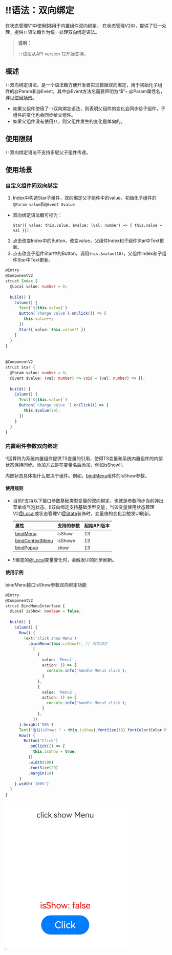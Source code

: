 # !!语法：双向绑定
在状态管理V1中使用[$$](./arkts-two-way-sync.md)用于内置组件双向绑定。
在状态管理V2中，提供了归一处理，提供`!!`语法糖作为统一处理双向绑定语法。


>**说明：**
>
>`!!`语法从API version 12开始支持。
>

## 概述

`!!`双向绑定语法，是一个语法糖方便开发者实现数据双向绑定，用于初始化子组件的\@Param和\@Event。其中\@Event方法名需要声明为“$”+ \@Param属性名，详见[使用场景](#使用场景)。

- 如果父组件使用了`!!`双向绑定语法，则表明父组件的变化会同步给子组件，子组件的变化也会同步给父组件。
- 如果父组件没有使用`!!`，则父组件发生的变化是单向的。


## 使用限制
`!!`双向绑定语法不支持多层父子组件传递。


## 使用场景

### 自定义组件间双向绑定
1. Index中构造Star子组件，双向绑定父子组件中的value，初始化子组件的`@Param value`和`@Event $value`
- 双向绑定语法糖可视为：

    ```
    Star({ value: this.value, $value: (val: number) => { this.value = val }})
    ```
2. 点击改变Index中的Button，改变value，父组件Index和子组件Star中Text更新。
3. 点击改变子组件Star中的Button，调用`this.$value(10)`，父组件Index和子组件Star中Text更新。

```ts
@Entry
@ComponentV2
struct Index {
  @Local value: number = 0;

  build() {
    Column() {
      Text(`${this.value}`)
      Button(`change value`).onClick(() => {
        this.value++;
      })
      Star({ value: this.value!! })
    }
  }
}


@ComponentV2
struct Star {
  @Param value: number = 0;
  @Event $value: (val: number) => void = (val: number) => {};

  build() {
    Column() {
      Text(`${this.value}`)
      Button(`change value `).onClick(() => {
        this.$value(10);
      })
    }
  }
}
```


### 内置组件参数双向绑定

!!运算符为系统内置组件提供TS变量的引用，使得TS变量和系统内置组件的内部状态保持同步。添加方式是在变量名后添加，例如isShow!!。

内部状态具体指什么取决于组件。例如，[bindMenu](../reference/apis-arkui/arkui-ts/ts-universal-attributes-menu.md)组件的isShow参数。

#### 使用规则

- 当前!!支持以下接口参数基础类型变量的双向绑定，也就是参数同步当前弹出菜单或气泡状态。!!双向绑定支持基础类型变量，当该变量使用状态管理V2[\@Local](arkts-new-local.md)或状态管理V1[\@State](arkts-state.md)装饰时，变量值的变化会触发UI刷新。

  | 属性                                                         | 支持的参数 | 起始API版本 |
  | ------------------------------------------------------------ | --------------- | ----------- |
  | [bindMenu](../reference/apis-arkui/arkui-ts/ts-universal-attributes-menu.md#bindmenu11) | isShow | 13          |
  | [bindContextMenu](../reference/apis-arkui/arkui-ts/ts-universal-attributes-menu.md#bindcontextmenu12) | isShown | 13          |
  | [bindPopup](../reference/apis-arkui/arkui-ts/ts-universal-attributes-popup.md#bindpopup) | show | 13   |

- !!绑定的[\@Local](arkts-new-local.md)变量变化时，会触发UI的同步刷新。


#### 使用示例

bindMenu接口isShow参数双向绑定功能

```ts
@Entry
@ComponentV2
struct BindMenuInterface {
  @Local isShow: boolean = false;

  build() {
    Column() {
      Row() {
        Text('click show Menu')
          .bindMenu(this.isShow!!, // 双向绑定
            [
              {
                value: 'Menu1',
                action: () => {
                  console.info('handle Menu1 click');
                }
              },
              {
                value: 'Menu2',
                action: () => {
                  console.info('handle Menu2 click');
                }
              },
            ])
      }.height('50%')
      Text("当前isShow: " + this.isShow).fontSize(18).fontColor(Color.Red)
      Row() {
        Button("Click")
          .onClick(() => {
            this.isShow = true;
          })
          .width(100)
          .fontSize(20)
          .margin(10)
      }
    }.width('100%')
  }
}
```

![bindMenu](figures/bindmenu_doublebind.gif)
